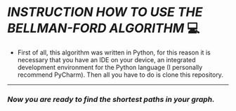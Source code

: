 # _INSTRUCTION HOW TO USE THE BELLMAN-FORD ALGORITHM_ 💻

- First of all, this algorithm was written in Python, for this reason it is necessary that you have an IDE on your device, an integrated development environment for the Python language (I personally recommend PyCharm). Then all you have to do is clone this repository. 

-------------------------------------------------------------------------------

### _Now you are ready to find the shortest paths in your graph._

